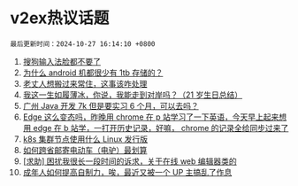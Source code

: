 # v2ex热议话题

`最后更新时间：2024-10-27 16:14:10 +0800`

1. [搜狗输入法脸都不要了](https://www.v2ex.com/t/1083917)
1. [为什么 android 机都很少有 1tb 存储的？](https://www.v2ex.com/t/1083948)
1. [老丈人想搬过来常住，这事该咋处理](https://www.v2ex.com/t/1083958)
1. [我这一生如履薄冰，你说，我能走到对岸吗？（21 岁生日总结）](https://www.v2ex.com/t/1083931)
1. [广州 Java 开发 7k 但是要实习 6 个月，可以去吗？](https://www.v2ex.com/t/1083867)
1. [Edge 这么变态吗，昨晚用 chrome 在 p 站学习了一下英语，今天早上起来想用 edge 在 b 站学，一打开历史记录，好嘛， chrome 的记录全给同步过来了](https://www.v2ex.com/t/1083955)
1. [k8s 集群节点使用什么 Linux 发行版](https://www.v2ex.com/t/1083860)
1. [如何跨省邮寄电动车（电驴）最划算](https://www.v2ex.com/t/1083983)
1. [[求助] 困扰我很长一段时间的诉求，关于在线 web 编辑器类的](https://www.v2ex.com/t/1083879)
1. [成年人如何提高自制力，唉，最近又被一个 UP 主搞乱了作息](https://www.v2ex.com/t/1083954)

